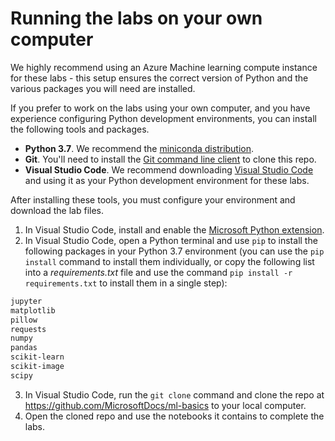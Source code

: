 # Running the labs on your own computer

We highly recommend using an Azure Machine learning compute instance for these labs - this setup ensures the correct version of Python and the various packages you will need are installed.

If you prefer to work on the labs using your own computer, and you have experience configuring Python development environments, you can install the following tools and packages.

- **Python 3.7**. We recommend the [miniconda distribution](https://docs.conda.io/en/latest/miniconda.html).
- **Git**. You'll need to install the [Git command line client](https://git-scm.com/downloads) to clone this repo.
- **Visual Studio Code**. We recommend downloading [Visual Studio Code](https://code.visualstudio.com/Download) and using it as your Python development environment for these labs.

After installing these tools, you must configure your environment and download the lab files.

1. In Visual Studio Code, install and enable the [Microsoft Python extension](https://marketplace.visualstudio.com/items?itemName=ms-python.python).
2. In Visual Studio Code, open a Python terminal and use `pip` to install the following packages in your Python 3.7 environment (you can use the `pip install` command to install them individually, or copy the following list into a *requirements.txt* file and use the command `pip install -r requirements.txt` to install them in a single step):

 ```bash
jupyter
matplotlib
pillow
requests
numpy
pandas
scikit-learn
scikit-image
scipy
 ```

3. In Visual Studio Code, run the `git clone` command and clone the repo at https://github.com/MicrosoftDocs/ml-basics to your local computer.
4. Open the cloned repo and use the notebooks it contains to complete the labs.